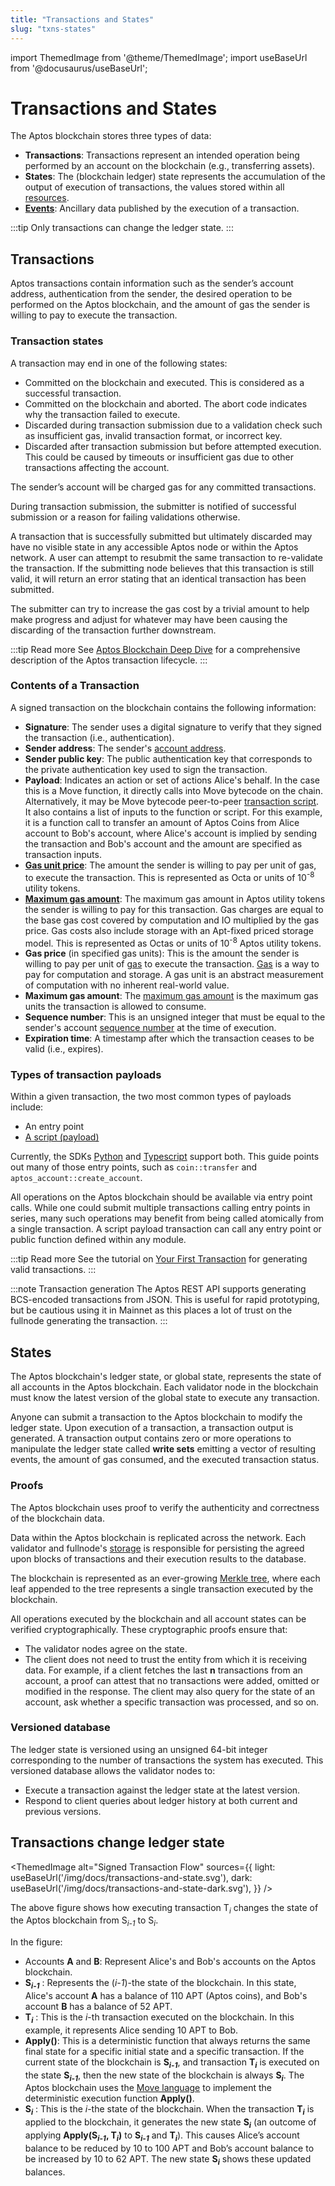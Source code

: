 ```yaml
---
title: "Transactions and States"
slug: "txns-states"
---
```


import ThemedImage from '@theme/ThemedImage';
import useBaseUrl from '@docusaurus/useBaseUrl';

# Transactions and States

The Aptos blockchain stores three types of data:

* **Transactions**: Transactions represent an intended operation being performed by an account on the blockchain (e.g., transferring assets).
* **States**: The (blockchain ledger) state represents the accumulation of the output of execution of transactions, the values stored within all [resources](./resources).
* [**Events**](./events.md): Ancillary data published by the execution of a transaction.

:::tip
Only transactions can change the ledger state.
:::

## Transactions

Aptos transactions contain information such as the sender’s account address, authentication from the sender, the desired operation to be performed on the Aptos blockchain, and the amount of gas the sender is willing to pay to execute the transaction.

### Transaction states

A transaction may end in one of the following states:

* Committed on the blockchain and executed. This is considered as a successful transaction.
* Committed on the blockchain and aborted. The abort code indicates why the transaction failed to execute.
* Discarded during transaction submission due to a validation check such as insufficient gas, invalid transaction format, or incorrect key.
* Discarded after transaction submission but before attempted execution. This could be caused by timeouts or insufficient gas due to other transactions affecting the account.

The sender’s account will be charged gas for any committed transactions.

During transaction submission, the submitter is notified of successful submission or a reason for failing validations otherwise.

A transaction that is successfully submitted but ultimately discarded may have no visible state in any accessible Aptos node or within the Aptos network. A user can attempt to resubmit the same transaction to re-validate the transaction. If the submitting node believes that this transaction is still valid, it will return an error stating that an identical transaction has been submitted.

The submitter can try to increase the gas cost by a trivial amount to help make progress and adjust for whatever may have been causing the discarding of the transaction further downstream.

:::tip Read more
See [Aptos Blockchain Deep Dive](./blockchain.md) for a comprehensive description of the Aptos transaction lifecycle.
:::

### Contents of a Transaction

A signed transaction on the blockchain contains the following information:

- **Signature**: The sender uses a digital signature to verify that they signed the transaction (i.e., authentication).
- **Sender address**: The sender's [account address](./accounts.md#account-address).
- **Sender public key**: The public authentication key that corresponds to the private authentication key used to sign the transaction.
- **Payload**: Indicates an action or set of actions Alice's behalf. In the case this is a Move function, it directly calls into Move bytecode on the chain. Alternatively, it may be Move bytecode peer-to-peer [transaction script](../reference/glossary.md#transaction-script). It also contains a list of inputs to the function or script. For this example, it is a function call to transfer an amount of Aptos Coins from Alice account to Bob's account, where Alice's account is implied by sending the transaction and Bob's account and the amount are specified as transaction inputs.
- [**Gas unit price**](../reference/glossary.md#gas-unit-price): The amount the sender is willing to pay per unit of gas, to execute the transaction. This is represented as Octa or units of 10<sup>-8</sup> utility tokens.
- [**Maximum gas amount**](../reference/glossary.md#maximum-gas-amount): The maximum gas amount in Aptos utility tokens the sender is willing to pay for this transaction. Gas charges are equal to the base gas cost covered by computation and IO multiplied by the gas price. Gas costs also include storage with an Apt-fixed priced storage model. This is represented as Octas or units of 10<sup>-8</sup> Aptos utility tokens.
- **Gas price** (in specified gas units): This is the amount the sender is willing to pay per unit of [gas](./gas-txn-fee.md) to execute the transaction. [Gas](./gas-txn-fee.md) is a way to pay for computation and storage. A gas unit is an abstract measurement of computation with no inherent real-world value.
- **Maximum gas amount**: The [maximum gas amount](./gas-txn-fee.md#gas-and-transaction-fee-on-the-aptos-blockchain) is the maximum gas units the transaction is allowed to consume.
- **Sequence number**: This is an unsigned integer that must be equal to the sender's account [sequence number](./accounts.md#account-sequence-number) at the time of execution.
- **Expiration time**: A timestamp after which the transaction ceases to be valid (i.e., expires).

### Types of transaction payloads
Within a given transaction, the two most common types of payloads include:

- An entry point
- [A script (payload)](../move/move-on-aptos/move-scripts)

Currently, the SDKs [Python](https://aptos.dev/sdks/python-sdk) and [Typescript](https://aptos.dev/sdks/ts-sdk/index) support both. This guide points out many of those entry points, such as `coin::transfer` and `aptos_account::create_account`.

All operations on the Aptos blockchain should be available via entry point calls. While one could submit multiple transactions calling entry points in series, many such operations may benefit from being called atomically from a single transaction. A script payload transaction can call any entry point or public function defined within any module.

:::tip Read more
See the tutorial on [Your First Transaction](../tutorials/first-transaction.md) for generating valid transactions.
:::

:::note Transaction generation
The Aptos REST API supports generating BCS-encoded transactions from JSON. This is useful for rapid prototyping, but be cautious using it in Mainnet as this places a lot of trust on the fullnode generating the transaction.
:::

## States

The Aptos blockchain's ledger state, or global state, represents the state of all accounts in the Aptos blockchain. Each validator node in the blockchain must know the latest version of the global state to execute any transaction.

Anyone can submit a transaction to the Aptos blockchain to modify the ledger state. Upon execution of a transaction, a transaction output is generated. A transaction output contains zero or more operations to manipulate the ledger state called **write sets** emitting a vector of resulting events, the amount of gas consumed, and the executed transaction status.

### Proofs

The Aptos blockchain uses proof to verify the authenticity and correctness of the blockchain data.

Data within the Aptos blockchain is replicated across the network. Each validator and fullnode's [storage](./validator-nodes#storage) is responsible for persisting the agreed upon blocks of transactions and their execution results to the database. 

The blockchain is represented as an ever-growing [Merkle tree](../reference/glossary.md#merkle-trees), where each leaf appended to the tree represents a single transaction executed by the blockchain.

All operations executed by the blockchain and all account states can be verified cryptographically. These cryptographic proofs ensure that:
- The validator nodes agree on the state. 
- The client does not need to trust the entity from which it is receiving data. For example, if a client fetches the last **n** transactions from an account, a proof can attest that no transactions were added, omitted or modified in the response. The client may also query for the state of an account, ask whether a specific transaction was processed, and so on.

### Versioned database

The ledger state is versioned using an unsigned 64-bit integer corresponding to the number of transactions the system has executed. This versioned database allows the validator nodes to:

- Execute a transaction against the ledger state at the latest version.
- Respond to client queries about ledger history at both current and previous versions.

## Transactions change ledger state

<ThemedImage
alt="Signed Transaction Flow"
sources={{
    light: useBaseUrl('/img/docs/transactions-and-state.svg'),
    dark: useBaseUrl('/img/docs/transactions-and-state-dark.svg'),
  }}
/>

The above figure shows how executing transaction T<sub>*i*</sub> changes the state of the Aptos blockchain from S<sub>*i-1*</sub> to S<sub>*i*</sub>.

In the figure:

- Accounts **A** and **B**: Represent Alice's and Bob's accounts on the Aptos blockchain.
- **S<sub>*i-1*</sub>** : Represents the (*i-1*)-the state of the blockchain. In this state, Alice's account **A** has a balance of 110 APT (Aptos coins), and Bob's account **B** has a balance of 52 APT.
- **T<sub>*i*</sub>** : This is the *i*-th transaction executed on the blockchain. In this example, it represents Alice sending 10 APT to Bob.
- **Apply()**: This is a deterministic function that always returns the same final state for a specific initial state and a specific transaction. If the current state of the blockchain is **S<sub>*i-1*</sub>**, and transaction **T<sub>*i*</sub>** is executed on the state **S<sub>*i-1*</sub>**, then the new state of the blockchain is always **S<sub>*i*</sub>**. The Aptos blockchain uses the [Move language](../move/book/SUMMARY.md) to implement the deterministic execution function **Apply()**.
- **S<sub>*i*</sub>** : This is the *i*-the state of the blockchain. When the transaction **T<sub>*i*</sub>** is applied to the blockchain, it generates the new state **S<sub>*i*</sub>** (an outcome of applying **Apply(S<sub>*i-1*</sub>, T<sub>*i*</sub>)** to **S<sub>*i-1*</sub>** and **T<sub>*i*</sub>**). This causes Alice’s account balance to be reduced by 10 to 100 APT and Bob’s account balance to be increased by 10 to 62 APT. The new state **S<sub>*i*</sub>** shows these updated balances.
